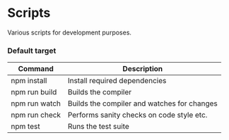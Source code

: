 # Scripts

Various scripts for development purposes.

### Default target

| Command       | Description                                 |
| ------------- | ------------------------------------------- |
| npm install   | Install required dependencies               |
| npm run build | Builds the compiler                         |
| npm run watch | Builds the compiler and watches for changes |
| npm run check | Performs sanity checks on code style etc.   |
| npm test      | Runs the test suite                         |
